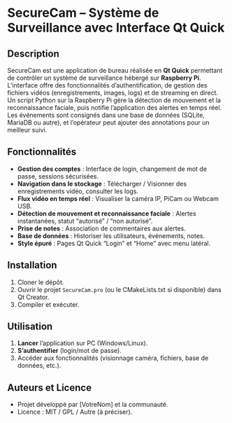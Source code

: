 # SecureCam – Système de Surveillance avec Interface Qt Quick

## Description
SecureCam est une application de bureau réalisée en **Qt Quick** permettant de contrôler un système de surveillance hébergé sur **Raspberry Pi**. L’interface offre des fonctionnalités d’authentification, de gestion des fichiers vidéos (enregistrements, images, logs) et de streaming en direct. Un script Python sur la Raspberry Pi gère la détection de mouvement et la reconnaissance faciale, puis notifie l’application des alertes en temps réel. Les événements sont consignés dans une base de données (SQLite, MariaDB ou autre), et l’opérateur peut ajouter des annotations pour un meilleur suivi.

## Fonctionnalités
- **Gestion des comptes** : Interface de login, changement de mot de passe, sessions sécurisées.
- **Navigation dans le stockage** : Télécharger / Visionner des enregistrements vidéo, consulter les logs.
- **Flux vidéo en temps réel** : Visualiser la caméra IP, PiCam ou Webcam USB.
- **Détection de mouvement et reconnaissance faciale** : Alertes instantanées, statut “autorisé” / “non autorisé”.
- **Prise de notes** : Association de commentaires aux alertes.
- **Base de données** : Historiser les utilisateurs, événements, notes.
- **Style épuré** : Pages Qt Quick “Login” et “Home” avec menu latéral.

## Installation
1. Cloner le dépôt.
2. Ouvrir le projet `SecureCam.pro` (ou le CMakeLists.txt si disponible) dans Qt Creator.
3. Compiler et exécuter.

## Utilisation
1. **Lancer** l’application sur PC (Windows/Linux).
2. **S’authentifier** (login/mot de passe).
3. Accéder aux fonctionnalités (visionnage caméra, fichiers, base de données, etc.).

## Auteurs et Licence
- Projet développé par [VotreNom] et la communauté.
- Licence : MIT / GPL / Autre (à préciser).

